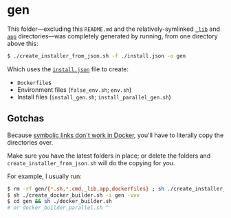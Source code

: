 gen
===

This folder—excluding this `README.md` and the relatively-symlinked [`_lib`](../_lib) and [`app`](../app) directories—was completely generated by running, from one directory above this:
```sh
$ ./create_installer_from_json.sh -f ./install.json -o gen
```

Which uses the [`install.json`](../install.json) file to create:

  - `Dockerfile`s
  - Environment files (`false_env.sh`; `env.sh`)
  - Install files (`install_gen.sh`; `install_parallel_gen.sh`)

## Gotchas

Because [symbolic links don't work in Docker](https://docs.docker.com/reference/dockerfile/#incompatibilities-with---linkfalse), you'll have to literally copy the directories over.

Make sure you have the latest folders in place; or delete the folders and `create_installer_from_json.sh` will do the copying for you.

For example, I usually run:
```sh
$ rm -rf gen/{*.sh,*.cmd,_lib,app,dockerfiles} ; sh ./create_installer_from_json.sh -f ./install.json -o gen
$ sh ./create_docker_builder.sh -i gen -vvv
$ cd gen && sh ./docker_builder.sh
# or docker_builder_parallel.sh ^
```
